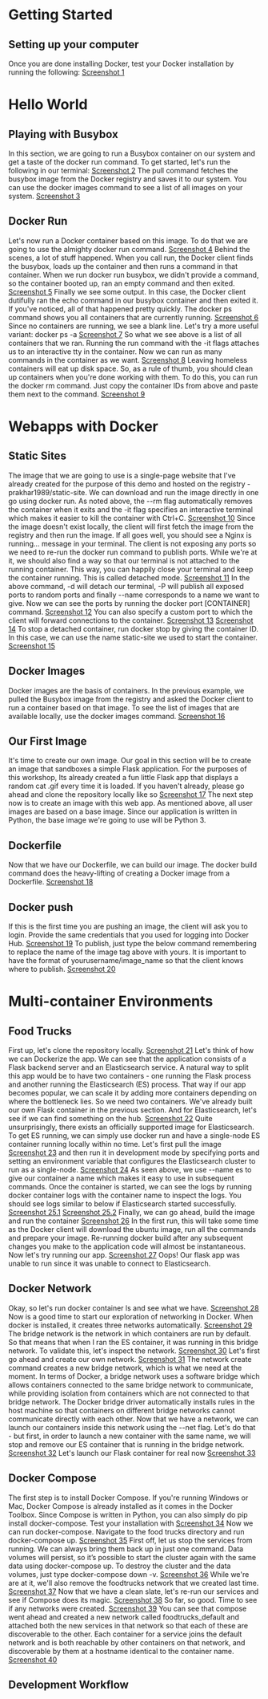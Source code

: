 <h1>Getting Started</h1>
<h2>Setting up your computer</h2>
Once you are done installing Docker, test your Docker installation by running the following: <a href="screenshots/1.png">Screenshot 1</a>

<h1>Hello World</h1>
<h2>Playing with Busybox</h2>
In this section, we are going to run a Busybox container on our system and get a taste of the docker run command. To get started, let's run the following in our terminal: <a href="screenshots/2.png">Screenshot 2</a> The pull command fetches the busybox image from the Docker registry and saves it to our system. You can use the docker images command to see a list of all images on your system. <a href="screenshots/3.png">Screenshot 3</a>
<h2>Docker Run</h2>
Let's now run a Docker container based on this image. To do that we are going to use the almighty docker run command. <a href="screenshots/4.png">Screenshot 4</a> Behind the scenes, a lot of stuff happened. When you call run, the Docker client finds the busybox, loads up the container and then runs a command in that container. When we run docker run busybox, we didn't provide a command, so the container booted up, ran an empty command and then exited. <a href="screenshots/5.png">Screenshot 5</a> Finally we see some output. In this case, the Docker client dutifully ran the echo command in our busybox container and then exited it. If you've noticed, all of that happened pretty quickly. The docker ps command shows you all containers that are currently running. <a href="screenshots/6.png">Screenshot 6</a> Since no containers are running, we see a blank line. Let's try a more useful variant: docker ps -a <a href="screenshots/7.png">Screenshot 7</a> So what we see above is a list of all containers that we ran. Running the run command with the -it flags attaches us to an interactive tty in the container. Now we can run as many commands in the container as we want. <a href="screenshots/8.png">Screenshot 8</a> Leaving homeless containers will eat up disk space. So, as a rule of thumb, you should clean up containers when you're done working with them. To do this, you can run the docker rm command. Just copy the container IDs from above and paste them next to the command. <a href="screenshots/9.png">Screenshot 9</a> 

<h1>Webapps with Docker</h1>
<h2>Static Sites</h2>
The image that we are going to use is a single-page website that I've already created for the purpose of this demo and hosted on the registry - prakhar1989/static-site. We can download and run the image directly in one go using docker run. As noted above, the --rm flag automatically removes the container when it exits and the -it flag specifies an interactive terminal which makes it easier to kill the container with Ctrl+C. <a href="screenshots/10.png">Screenshot 10</a> Since the image doesn't exist locally, the client will first fetch the image from the registry and then run the image. If all goes well, you should see a Nginx is running... message in your terminal. The client is not exposing any ports so we need to re-run the docker run command to publish ports. While we're at it, we should also find a way so that our terminal is not attached to the running container. This way, you can happily close your terminal and keep the container running. This is called detached mode. <a href="screenshots/11.png">Screenshot 11</a> In the above command, -d will detach our terminal, -P will publish all exposed ports to random ports and finally --name corresponds to a name we want to give. Now we can see the ports by running the docker port [CONTAINER] command. <a href="screenshots/12.png">Screenshot 12</a> You can also specify a custom port to which the client will forward connections to the container. <a href="screenshots/13.png">Screenshot 13</a> <a href="screenshots/14.png">Screenshot 14</a> To stop a detached container, run docker stop by giving the container ID. In this case, we can use the name static-site we used to start the container. <a href="screenshots/15.png">Screenshot 15</a> 
<h2>Docker Images</h2>
Docker images are the basis of containers. In the previous example, we pulled the Busybox image from the registry and asked the Docker client to run a container based on that image. To see the list of images that are available locally, use the docker images command. <a href="screenshots/16.png">Screenshot 16</a> 
<h2>Our First Image</h2>
It's time to create our own image. Our goal in this section will be to create an image that sandboxes a simple Flask application. For the purposes of this workshop, Its already created a fun little Flask app that displays a random cat .gif every time it is loaded. If you haven't already, please go ahead and clone the repository locally like so  <a href="screenshots/17.png">Screenshot 17</a> The next step now is to create an image with this web app. As mentioned above, all user images are based on a base image. Since our application is written in Python, the base image we're going to use will be Python 3.
<h2>Dockerfile</h2>
Now that we have our Dockerfile, we can build our image. The docker build command does the heavy-lifting of creating a Docker image from a Dockerfile. <a href="screenshots/18.png">Screenshot 18</a>
<h2>Docker push</h2>
If this is the first time you are pushing an image, the client will ask you to login. Provide the same credentials that you used for logging into Docker Hub. <a href="screenshots/19.png">Screenshot 19</a> To publish, just type the below command remembering to replace the name of the image tag above with yours. It is important to have the format of yourusername/image_name so that the client knows where to publish. <a href="screenshots/20.png">Screenshot 20</a> 

<h1>Multi-container Environments</h1>
<h2>Food Trucks</h2>
First up, let's clone the repository locally. <a href="screenshots/21.png">Screenshot 21</a> Let's think of how we can Dockerize the app. We can see that the application consists of a Flask backend server and an Elasticsearch service. A natural way to split this app would be to have two containers - one running the Flask process and another running the Elasticsearch (ES) process. That way if our app becomes popular, we can scale it by adding more containers depending on where the bottleneck lies. So we need two containers. We've already built our own Flask container in the previous section. And for Elasticsearch, let's see if we can find something on the hub. <a href="screenshots/22.png">Screenshot 22</a> Quite unsurprisingly, there exists an officially supported image for Elasticsearch. To get ES running, we can simply use docker run and have a single-node ES container running locally within no time. Let's first pull the image <a href="screenshots/23.png">Screenshot 23</a> and then run it in development mode by specifying ports and setting an environment variable that configures the Elasticsearch cluster to run as a single-node. <a href="screenshots/24.png">Screenshot 24</a> As seen above, we use --name es to give our container a name which makes it easy to use in subsequent commands. Once the container is started, we can see the logs by running docker container logs with the container name to inspect the logs. You should see logs similar to below if Elasticsearch started successfully. <a href="screenshots/25.1.png">Screenshot 25.1</a> <a href="screenshots/25.2.png">Screenshot 25.2</a>
Finally, we can go ahead, build the image and run the container <a href="screenshots/26.png">Screenshot 26</a> In the first run, this will take some time as the Docker client will download the ubuntu image, run all the commands and prepare your image. Re-running docker build after any subsequent changes you make to the application code will almost be instantaneous. Now let's try running our app. <a href="screenshots/27.png">Screenshot 27</a> Oops! Our flask app was unable to run since it was unable to connect to Elasticsearch.
<h2>Docker Network</h2>
Okay, so let's run docker container ls and see what we have. <a href="screenshots/28.png">Screenshot 28</a> Now is a good time to start our exploration of networking in Docker. When docker is installed, it creates three networks automatically. <a href="screenshots/29.png">Screenshot 29</a> The bridge network is the network in which containers are run by default. So that means that when I ran the ES container, it was running in this bridge network. To validate this, let's inspect the network. <a href="screenshots/30.png">Screenshot 30</a> Let's first go ahead and create our own network. <a href="screenshots/31.png">Screenshot 31</a> The network create command creates a new bridge network, which is what we need at the moment. In terms of Docker, a bridge network uses a software bridge which allows containers connected to the same bridge network to communicate, while providing isolation from containers which are not connected to that bridge network. The Docker bridge driver automatically installs rules in the host machine so that containers on different bridge networks cannot communicate directly with each other. Now that we have a network, we can launch our containers inside this network using the --net flag. Let's do that - but first, in order to launch a new container with the same name, we will stop and remove our ES container that is running in the bridge network. <a href="screenshots/32.png">Screenshot 32</a> Let's launch our Flask container for real now <a href="screenshots/33.png">Screenshot 33</a> 
<h2>Docker Compose</h2>
The first step is to install Docker Compose. If you're running Windows or Mac, Docker Compose is already installed as it comes in the Docker Toolbox. Since Compose is written in Python, you can also simply do pip install docker-compose. Test your installation with <a href="screenshots/34.png">Screenshot 34</a> Now we can run docker-compose. Navigate to the food trucks directory and run docker-compose up. <a href="screenshots/35.png">Screenshot 35</a> First off, let us stop the services from running. We can always bring them back up in just one command. Data volumes will persist, so it’s possible to start the cluster again with the same data using docker-compose up. To destroy the cluster and the data volumes, just type docker-compose down -v. <a href="screenshots/36.png">Screenshot 36</a> While we're are at it, we'll also remove the foodtrucks network that we created last time. <a href="screenshots/37.png">Screenshot 37</a> Now that we have a clean slate, let's re-run our services and see if Compose does its magic. <a href="screenshots/38.png">Screenshot 38</a> So far, so good. Time to see if any networks were created. <a href="screenshots/39.png">Screenshot 39</a> You can see that compose went ahead and created a new network called foodtrucks_default and attached both the new services in that network so that each of these are discoverable to the other. Each container for a service joins the default network and is both reachable by other containers on that network, and discoverable by them at a hostname identical to the container name. <a href="screenshots/40.png">Screenshot 40</a> 
<h2>Development Workflow</h2>




















